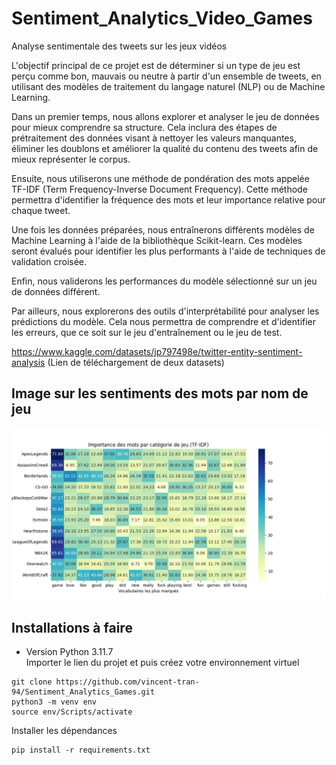 # Sentiment_Analytics_Video_Games
Analyse sentimentale des tweets sur les jeux vidéos

L'objectif principal de ce projet est de déterminer si un type de jeu est perçu comme bon, mauvais ou neutre à partir d'un ensemble de tweets, en utilisant des modèles de traitement du langage naturel (NLP) ou de Machine Learning. <br>

Dans un premier temps, nous allons explorer et analyser le jeu de données pour mieux comprendre sa structure. Cela inclura des étapes de prétraitement des données visant à nettoyer les valeurs manquantes, éliminer les doublons et améliorer la qualité du contenu des tweets afin de mieux représenter le corpus. <br>

Ensuite, nous utiliserons une méthode de pondération des mots appelée TF-IDF (Term Frequency-Inverse Document Frequency). Cette méthode permettra d'identifier la fréquence des mots et leur importance relative pour chaque tweet. <br>

Une fois les données préparées, nous entraînerons différents modèles de Machine Learning à l'aide de la bibliothèque Scikit-learn. Ces modèles seront évalués pour identifier les plus performants à l'aide de techniques de validation croisée. <br>

Enfin, nous validerons les performances du modèle sélectionné sur un jeu de données différent. <br>

Par ailleurs, nous explorerons des outils d'interprétabilité pour analyser les prédictions du modèle. Cela nous permettra de comprendre et d'identifier les erreurs, que ce soit sur le jeu d'entraînement ou le jeu de test. <br>

https://www.kaggle.com/datasets/jp797498e/twitter-entity-sentiment-analysis (Lien de téléchargement de deux datasets) <br>

## Image sur les sentiments des mots par nom de jeu
<img src="Best_Vocabulary_sentimental_by_game.png"/>

## Installations à faire 
- Version Python 3.11.7 <br>
Importer le lien du projet et puis créez votre environnement virtuel
```
git clone https://github.com/vincent-tran-94/Sentiment_Analytics_Games.git
python3 -m venv env
source env/Scripts/activate
```
Installer les dépendances 
```
pip install -r requirements.txt
```
